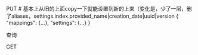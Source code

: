 PUT <new index name>  # 基本上从旧的上面copy一下就能设置到新的上来（变化是，少了一层，删了aliases，settings.index.provided_name|creation_date|uuid|version
{
  "mappings": {...},
  "settings": {...}
}


查询

GET <index name>